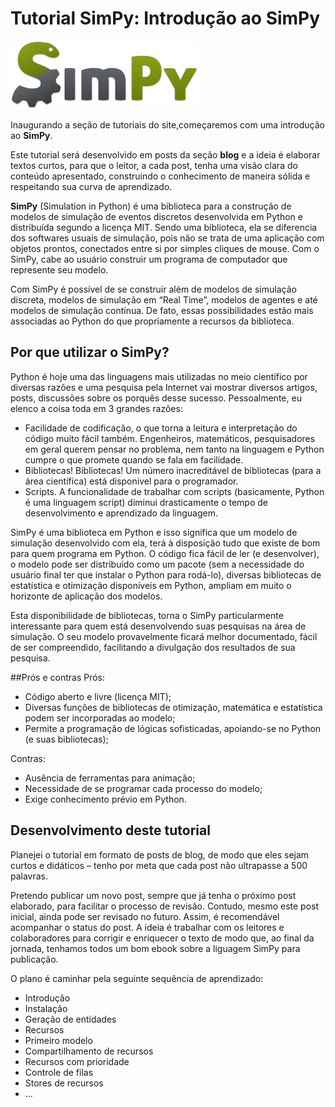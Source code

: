 # Tutorial SimPy: Introdução ao SimPy 
![SimPy logo](SimPy_Logo300.png)

Inaugurando a seção de tutoriais do site,começaremos com uma introdução ao **SimPy**.

Este tutorial será desenvolvido em posts da seção **blog** e a ideia é elaborar textos curtos, para que o leitor, a cada post, tenha uma visão clara do conteúdo apresentado, construindo o conhecimento de maneira sólida e respeitando sua curva de aprendizado.

<!---
este parágrafo vale para todos os módulos do tutorial, deveria vir no README...
--->

**SimPy** (Simulation in Python) é uma biblioteca para a construção de modelos de simulação de eventos discretos desenvolvida em Python e distribuída segundo a licença MIT.  Sendo uma biblioteca, ela se diferencia dos softwares usuais de simulação, pois não se trata de uma aplicação com objetos prontos, conectados entre si por simples cliques de mouse. Com o SimPy, cabe ao usuário construir um programa de computador que represente seu modelo.

<!---
1. o modelo de simulação é feito editando-se diretamente um código em Python (seria o equivalente ao SIMAN, linguagem por trás do Arena)
2. a biblioteca SimPy disponibiliza funções que facilitam o desenvolvimento dos modelos
3. não há um ambiente visual para desenvolvimento dos modelos como nos softwares comerciais (talvez haja, mas o mais comum é trabalhar diretamente com a linguagem, não com ambientes de desenvolvimento)
4. é uma linguagem gratuita
5. acho que seria legal colocar um exemplo de código apenas para mostrar a cara de um modelo em simpy.
6. o Python é uma linguagem orientada a objetos
--->

Com SimPy é possível de se construir além de modelos de simulação discreta, modelos de simulação em “Real Time”, modelos de agentes e até modelos de simulação contínua. De fato, essas possibilidades estão mais associadas ao Python do que propriamente a recursos da biblioteca.
## Por que utilizar o SimPy?

Python é hoje uma das linguagens mais utilizadas no meio científico por diversas razões e uma pesquisa pela Internet vai mostrar diversos artigos, posts, discussões sobre os porquês desse sucesso. Pessoalmente, eu elenco a coisa toda em 3 grandes razões:

   - Facilidade de codificação, o que torna a leitura e interpretação do código muito fácil também. Engenheiros, matemáticos, pesquisadores em geral querem pensar no problema, nem tanto na linguagem e Python cumpre o que promete quando se fala em facilidade.
   - Bibliotecas! Bibliotecas! Um número inacreditável de bibliotecas (para a área científica) está disponível para o programador.
   - Scripts. A funcionalidade de trabalhar com scripts (basicamente, Python é uma linguagem script) diminui drasticamente o tempo de desenvolvimento e aprendizado da linguagem.

<!---
gratuidade (software comerciais $$$)
flexibilidade (software comerciais: engessado pelos módulos)
--->

SimPy é uma biblioteca em Python e isso significa que um modelo de simulação desenvolvido com ela, terá à disposição tudo que existe de bom para quem programa em Python. O código fica fácil de ler (e desenvolver), o modelo pode ser distribuído como um pacote (sem a necessidade do usuário final ter que instalar o Python para rodá-lo), diversas bibliotecas de estatística e otimização disponíveis em Python, ampliam em muito o horizonte de aplicação dos modelos.

<!---
ampliam o potencial de análise dos modelos
--->

Esta disponibilidade de bibliotecas, torna o SimPy particularmente interessante para quem está desenvolvendo suas pesquisas na área de simulação. O seu modelo provavelmente ficará melhor documentado, fácil de ser compreendido, facilitando a divulgação dos resultados de sua pesquisa.

<!---
por ser um software livre, é acessível a todos
--->

##Prós e contras
Prós:

- Código aberto e livre (licença MIT);
- Diversas funções de bibliotecas de otimização, matemática e estatística podem ser incorporadas ao modelo;
- Permite a programação de lógicas sofisticadas, apoiando-se no Python (e suas bibliotecas);

Contras:

- Ausência de ferramentas para animação;
- Necessidade de se programar cada processo do modelo;
- Exige conhecimento prévio em Python. 

<!---
- Não inclui um ambiente visual de desenvolvimento (IDE)
--->

## Desenvolvimento deste tutorial
Planejei o tutorial em formato de posts de blog, de modo que eles sejam curtos e didáticos – tenho por meta que cada post não ultrapasse a 500 palavras.

<!---
Este trecho está repetido. Melhor por no capítulo de introução (README), com definição dos objetivos do tutorial, público-alvo, estutura etc.
Cada etapa do tutorial poderia ser chamada "módulo".
Estes módulo seria sobre o SimPy...

Não seria melhor começar com:
1. O que é Simulação? (módulo 1)
2. O que é Python? (módulo 2)
3. O que é SimPy (módulo 3)
4. Instalando Python / Simpy (módulo 4)
...

--->

Pretendo publicar um novo post, sempre que já tenha o próximo post elaborado, para facilitar o processo de revisão. Contudo, mesmo este post inicial, ainda pode ser revisado no futuro. Assim, é recomendável acompanhar o status do post. A ideia é trabalhar com os leitores e colaboradores para corrigir e enriquecer o texto de modo que, ao final da jornada, tenhamos todos um bom ebook sobre a liguagem SimPy para publicação.

<!---
não entendi o primeiro parágrafo acima...
--->

O plano é caminhar pela seguinte sequência de aprendizado:

- Introdução
- Instalação
- Geração de entidades
- Recursos
- Primeiro modelo
- Compartilhamento de recursos
- Recursos com prioridade
- Controle de filas
- Stores de recursos
- ...

 

